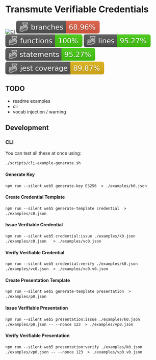 # Transmute Verifiable Credentials

[![CI](https://github.com/transmute-industries/verifiable-credentials/actions/workflows/ci.yml/badge.svg)](https://github.com/transmute-industries/verifiable-credentials/actions/workflows/ci.yml)
![Branches](./badges/coverage-branches.svg)
![Functions](./badges/coverage-functions.svg)
![Lines](./badges/coverage-lines.svg)
![Statements](./badges/coverage-statements.svg)
![Jest coverage](./badges/coverage-jest%20coverage.svg)

## TODO

- readme examples
- cli
- vocab injection / warning

## Development

### CLI

You can test all these at once using:

```
./scripts/cli-example-generate.sh
```

#### Generate Key

```
npm run --silent web5 generate-key ES256  > ./examples/k0.json
```

#### Create Credential Template

```
npm run --silent web5 generate-template credential  > ./examples/c0.json
```

#### Issue Verifiable Credential

```
npm run --silent web5 credential:issue ./examples/k0.json ./examples/c0.json   > ./examples/vc0.json
```

#### Verify Verifiable Credential

```
npm run --silent web5 credential:verify ./examples/k0.json ./examples/vc0.json  > ./examples/vc0.v0.json
```

#### Create Presentation Template

```
npm run --silent web5 generate-template presentation  > ./examples/p0.json
```

#### Issue Verifiable Presentation

```
npm run --silent web5 presentation:issue ./examples/k0.json ./examples/p0.json -- --nonce 123  > ./examples/vp0.json
```

#### Verify Verifiable Presentation

```
npm run --silent web5 presentation:verify ./examples/k0.json ./examples/vp0.json -- --nonce 123  > ./examples/vp0.v0.json
```

